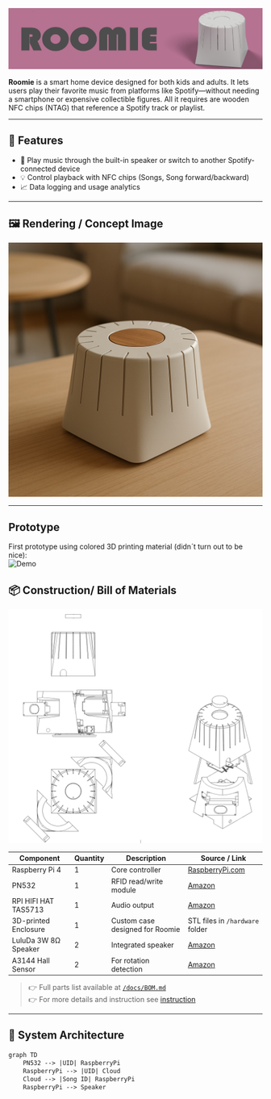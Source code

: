 ![Roomie Banner](./assets/Banner.png) <!-- Insert a nice rendering or diagram here -->

**Roomie** is a smart home device designed for both kids and adults. It lets users play their favorite music from platforms like Spotify—without needing a smartphone or expensive collectible figures. All it requires are wooden NFC chips (NTAG) that reference a Spotify track or playlist.

---

## 🔧 Features

- 📡 Play music through the built-in speaker or switch to another Spotify-connected device
- 💡 Control playback with NFC chips (Songs, Song forward/backward)
- 📈 Data logging and usage analytics

---

## 🖼️ Rendering / Concept Image

![Rendering](./assets/Render.png)

---

## Prototype

First prototype using colored 3D printing material (didn´t turn out to be nice):  
![Demo](./assets/VID_20250426_181424.gif)

## 📦 Construction/ Bill of Materials

![Explotion](./assets/Roomie_Explosion.png)


| Component               | Quantity | Description                            | Source / Link                    |
|------------------------|----------|----------------------------------------|----------------------------------|
| Raspberry Pi 4         | 1        | Core controller                         | [RaspberryPi.com](https://...)   |
| PN532                  | 1        | RFID read/write module                  | [Amazon](https://...)            |
| RPI HIFI HAT TAS5713   | 1        | Audio output                            | [Amazon](https://...)        |
| 3D-printed Enclosure   | 1        | Custom case designed for Roomie         | STL files in `/hardware` folder  |
| LuluDa 3W 8Ω Speaker   | 2        | Integrated speaker                      | [Amazon ](https://www.amazon.de/dp/B08QFTYB9Z?ref=ppx_yo2ov_dt_b_fed_asin_title)                               |
| A3144 Hall Sensor      | 2        | For rotation detection                  | [Amazon](https://www.amazon.de/dp/B0CZ6QXMZ2?ref=ppx_yo2ov_dt_b_fed_asin_title )                           |

> 👉 Full parts list available at [`/docs/BOM.md`](./docs/BOM.md)  
> 👉 For more details and instruction see [instruction](Roomie_Instructions.pdf)

---

## 🧠 System Architecture

```mermaid
graph TD
    PN532 --> |UID| RaspberryPi
    RaspberryPi --> |UID| Cloud
    Cloud --> |Song ID| RaspberryPi
    RaspberryPi --> Speaker


